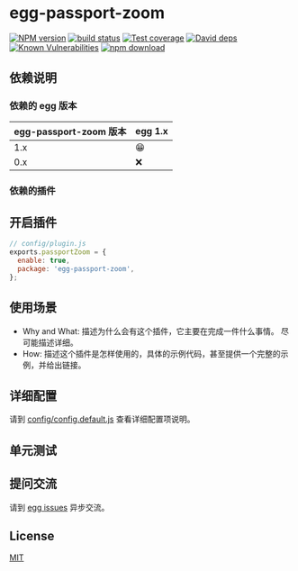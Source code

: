# egg-passport-zoom

[![NPM version][npm-image]][npm-url]
[![build status][travis-image]][travis-url]
[![Test coverage][codecov-image]][codecov-url]
[![David deps][david-image]][david-url]
[![Known Vulnerabilities][snyk-image]][snyk-url]
[![npm download][download-image]][download-url]

[npm-image]: https://img.shields.io/npm/v/egg-passport-zoom.svg?style=flat-square
[npm-url]: https://npmjs.org/package/egg-passport-zoom
[travis-image]: https://img.shields.io/travis/eggjs/egg-passport-zoom.svg?style=flat-square
[travis-url]: https://travis-ci.org/eggjs/egg-passport-zoom
[codecov-image]: https://img.shields.io/codecov/c/github/eggjs/egg-passport-zoom.svg?style=flat-square
[codecov-url]: https://codecov.io/github/eggjs/egg-passport-zoom?branch=master
[david-image]: https://img.shields.io/david/eggjs/egg-passport-zoom.svg?style=flat-square
[david-url]: https://david-dm.org/eggjs/egg-passport-zoom
[snyk-image]: https://snyk.io/test/npm/egg-passport-zoom/badge.svg?style=flat-square
[snyk-url]: https://snyk.io/test/npm/egg-passport-zoom
[download-image]: https://img.shields.io/npm/dm/egg-passport-zoom.svg?style=flat-square
[download-url]: https://npmjs.org/package/egg-passport-zoom

<!--
Description here.
-->

## 依赖说明

### 依赖的 egg 版本

egg-passport-zoom 版本 | egg 1.x
--- | ---
1.x | 😁
0.x | ❌

### 依赖的插件
<!--

如果有依赖其它插件，请在这里特别说明。如

- security
- multipart

-->

## 开启插件

```js
// config/plugin.js
exports.passportZoom = {
  enable: true,
  package: 'egg-passport-zoom',
};
```

## 使用场景

- Why and What: 描述为什么会有这个插件，它主要在完成一件什么事情。
尽可能描述详细。
- How: 描述这个插件是怎样使用的，具体的示例代码，甚至提供一个完整的示例，并给出链接。

## 详细配置

请到 [config/config.default.js](config/config.default.js) 查看详细配置项说明。

## 单元测试

<!-- 描述如何在单元测试中使用此插件，例如 schedule 如何触发。无则省略。-->

## 提问交流

请到 [egg issues](https://github.com/eggjs/egg/issues) 异步交流。

## License

[MIT](LICENSE)
